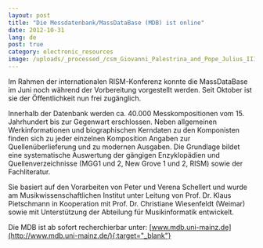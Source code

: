```yaml
---
layout: post
title: "Die Messdatenbank/MassDataBase (MDB) ist online"
date: 2012-10-31
lang: de
post: true
category: electronic_resources
image: /uploads/_processed_/csm_Giovanni_Palestrina_and_Pope_Julius_III_b60d437135.jpg
---
```



Im Rahmen der internationalen RISM-Konferenz konnte die MassDataBase im Juni noch während der Vorbereitung vorgestellt werden. Seit Oktober ist sie der Öffentlichkeit nun frei zugänglich.

Innerhalb der Datenbank werden ca. 40.000 Messkompositionen vom 15. Jahrhundert bis zur Gegenwart erschlossen. Neben allgemeinen Werkinformationen und biographischen Kerndaten zu den Komponisten finden sich zu jeder einzelnen Komposition Angaben zur Quellenüberlieferung und zu modernen Ausgaben. Die Grundlage bildet eine systematische Auswertung der gängigen Enzyklopädien und Quellenverzeichnisse (MGG1 und 2, New Grove 1 und 2, RISM) sowie der Fachliteratur.

Sie basiert auf den Vorarbeiten von Peter und Verena Schellert und wurde am Musikwissenschaftlichen Institut unter Leitung von Prof. Dr. Klaus Pietschmann in Kooperation mit Prof. Dr. Christiane Wiesenfeldt (Weimar) sowie mit Unterstützung der Abteilung für Musikinformatik entwickelt.

Die MDB ist ab sofort recherchierbar unter: [www.mdb.uni-mainz.de](http://www.mdb.uni-mainz.de/){:target="_blank"}

